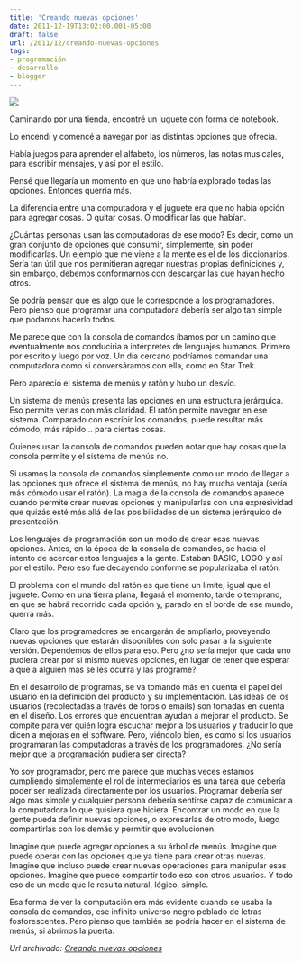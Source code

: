 ```yaml
---
title: 'Creando nuevas opciones'
date: 2011-12-19T13:02:00.001-05:00
draft: false
url: /2011/12/creando-nuevas-opciones
tags: 
- programación
- desarrollo
- blogger
---
```


[![](http://1.bp.blogspot.com/-0zCGlTqGlbc/Tu94T3k0PwI/AAAAAAAABqs/uo0oNiyIilA/s200/raton_laberinto.jpg)](http://1.bp.blogspot.com/-0zCGlTqGlbc/Tu94T3k0PwI/AAAAAAAABqs/uo0oNiyIilA/s1600/raton_laberinto.jpg)

Caminando por una tienda, encontré un juguete con forma de notebook.  
  
Lo encendí y comencé a navegar por las distintas opciones que ofrecía.  
  
Había juegos para aprender el alfabeto, los números, las notas musicales, para escribir mensajes, y así por el estilo.  
  
Pensé que llegaría un momento en que uno habría explorado todas las opciones. Entonces querria más.  
  
La diferencia entre una computadora y el juguete era que no había opción para agregar cosas. O quitar cosas. O modificar las que habían.  
  
¿Cuántas personas usan las computadoras de ese modo? Es decir, como un gran conjunto de opciones que consumir, simplemente, sin poder modificarlas. Un ejemplo que me viene a la mente es el de los diccionarios. Sería tan útil que nos permitieran agregar nuestras propias definiciones y, sin embargo, debemos conformarnos con descargar las que hayan hecho otros.  
  
Se podría pensar que es algo que le corresponde a los programadores. Pero pienso que programar una computadora debería ser algo tan simple que podamos hacerlo todos.  
  
Me parece que con la consola de comandos íbamos por un camino que eventualmente nos conduciria a intérpretes de lenguajes humanos. Primero por escrito y luego por voz. Un día cercano podríamos comandar una computadora como si conversáramos con ella, como en Star Trek.  
  
Pero apareció el sistema de menús y ratón y hubo un desvío.  
  
Un sistema de menús presenta las opciones en una estructura jerárquica. Eso permite verlas con más claridad. El ratón permite navegar en ese sistema. Comparado con escribir los comandos, puede resultar más cómodo, más rápido... para ciertas cosas.  
  
Quienes usan la consola de comandos pueden notar que hay cosas que la consola permite y el sistema de menús no.  
  
Si usamos la consola de comandos simplemente como un modo de llegar a las opciones que ofrece el sistema de menús, no hay mucha ventaja (sería más cómodo usar el ratón). La magia de la consola de comandos aparece cuando permite crear nuevas opciones y manipularlas con una expresividad que quizás esté más allá de las posibilidades de un sistema jerárquico de presentación.  
  
Los lenguajes de programación son un modo de crear esas nuevas opciones. Antes, en la época de la consola de comandos, se hacía el intento de acercar estos lenguajes a la gente. Estaban BASIC, LOGO y así por el estilo. Pero eso fue decayendo conforme se popularizaba el ratón.  
  
El problema con el mundo del ratón es que tiene un límite, igual que el juguete. Como en una tierra plana, llegará el momento, tarde o temprano, en que se habrá recorrido cada opción y, parado en el borde de ese mundo, querrá más.  
  
Claro que los programadores se encargarán de ampliarlo, proveyendo nuevas opciones que estarán disponibles con solo pasar a la siguiente versión. Dependemos de ellos para eso. Pero ¿no sería mejor que cada uno pudiera crear por si mismo nuevas opciones, en lugar de tener que esperar a que a alguien más se les ocurra y las programe?  
  
En el desarrollo de programas, se va tomando más en cuenta el papel del usuario en la definición del producto y su implementación. Las ideas de los usuarios (recolectadas a través de foros o emails) son tomadas en cuenta en el diseño. Los errores que encuentran ayudan a mejorar el producto. Se compite para ver quién logra escuchar mejor a los usuarios y traducir lo que dicen a mejoras en el software. Pero, viéndolo bien, es como si los usuarios programaran las computadoras a través de los programadores. ¿No sería mejor que la programación pudiera ser directa?  
  
Yo soy programador, pero me parece que muchas veces estamos cumpliendo simplemente el rol de intermediarios es una tarea que debería poder ser realizada directamente por los usuarios. Programar debería ser algo mas simple y cualquier persona debería sentirse capaz de comunicar a la computadora lo que quisiera que hiciera. Encontrar un modo en que la gente pueda definir nuevas opciones, o expresarlas de otro modo, luego compartirlas con los demás y permitir que evolucionen.  
  
Imagine que puede agregar opciones a su árbol de menús. Imagine que puede operar con las opciones que ya tiene para crear otras nuevas. Imagine que incluso puede crear nuevas operaciones para manipular esas opciones. Imagine que puede compartir todo eso con otros usuarios. Y todo eso de un modo que le resulta natural, lógico, simple.  
  
Esa forma de ver la computación era más evidente cuando se usaba la consola de comandos, ese infinito universo negro poblado de letras fosforescentes. Pero pienso que también se podría hacer en el sistema de menús, si abrimos la puerta.

_*Url archivado: [Creando nuevas opciones](https://akcdev.blogspot.com/2011/12/creando-nuevas-opciones.html)*_
